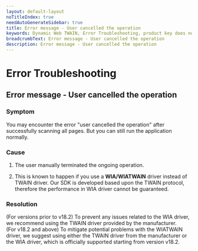 ```yaml
---
layout: default-layout
noTitleIndex: true
needAutoGenerateSidebar: true
title: Error message - User cancelled the operation
keywords: Dynamic Web TWAIN, Error Troubleshooting, product key does not support version
breadcrumbText: Error message - User cancelled the operation
description: Error message - User cancelled the operation
---
```


# Error Troubleshooting

## Error message - User cancelled the operation

### Symptom

You may encounter the error "user cancelled the operation" after successfully scanning all pages. But you can still run the application normally.

### Cause

1) The user manually terminated the ongoing operation.

2) This is known to happen if you use a **WIA/WIATWAIN** driver instead of TWAIN driver. Our SDK is developed based upon the TWAIN protocol, therefore the performance in WIA driver cannot be guaranteed.

### Resolution

(For versions prior to v18.2) To prevent any issues related to the WIA driver, we recommend using the TWAIN driver provided by the manufacturer.
<br>
(For v18.2 and above) To mitigate potential problems with the WIATWAIN driver, we suggest using either the TWAIN driver from the manufacturer or the WIA driver, which is officially supported starting from version v18.2.